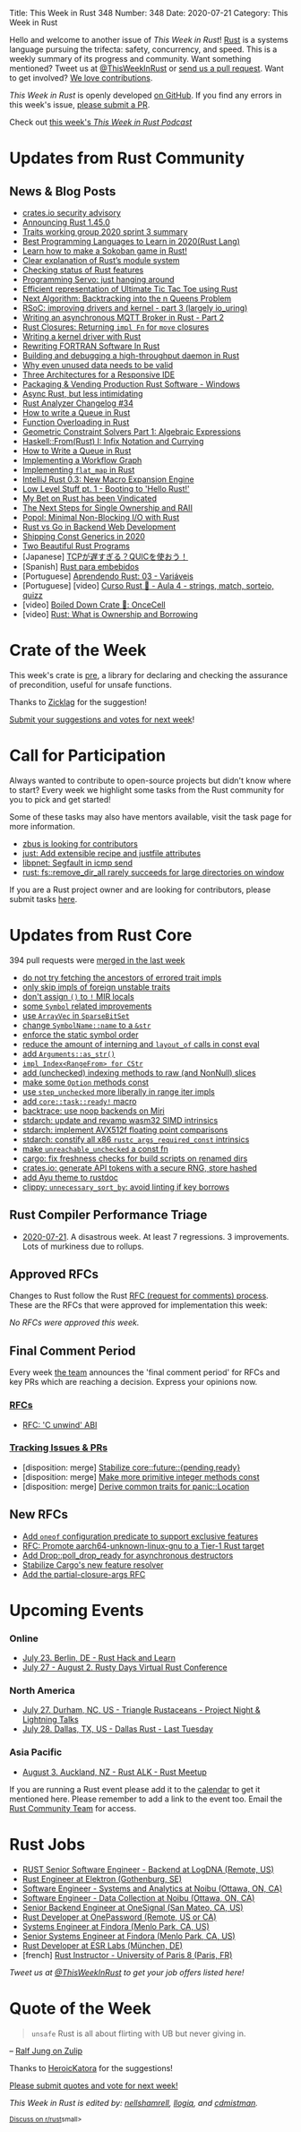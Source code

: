 Title: This Week in Rust 348
Number: 348
Date: 2020-07-21
Category: This Week in Rust

Hello and welcome to another issue of *This Week in Rust*!
[Rust](http://rust-lang.org) is a systems language pursuing the trifecta: safety, concurrency, and speed.
This is a weekly summary of its progress and community.
Want something mentioned? Tweet us at [@ThisWeekInRust](https://twitter.com/ThisWeekInRust) or [send us a pull request](https://github.com/cmr/this-week-in-rust).
Want to get involved? [We love contributions](https://github.com/rust-lang/rust/blob/master/CONTRIBUTING.md).

*This Week in Rust* is openly developed [on GitHub](https://github.com/cmr/this-week-in-rust).
If you find any errors in this week's issue, [please submit a PR](https://github.com/cmr/this-week-in-rust/pulls).

Check out [this week's *This Week in Rust Podcast*](https://rustacean-station.org/episode/023-twir-348/)

# Updates from Rust Community

## News & Blog Posts

* [crates.io security advisory](https://blog.rust-lang.org/2020/07/14/crates-io-security-advisory.html)
* [Announcing Rust 1.45.0](https://blog.rust-lang.org/2020/07/16/Rust-1.45.0.html)
* [Traits working group 2020 sprint 3 summary](https://blog.rust-lang.org/inside-rust/2020/07/17/traits-sprint-3.html)
* [Best Programming Languages to Learn in 2020(Rust Lang)](https://frogtok.com/useful-and-best-programming-languages-to-learn-in-2020/)
* [Learn how to make a Sokoban game in Rust!](https://sokoban.iolivia.me/c01-00-intro.html)
* [Clear explanation of Rust’s module system](http://www.sheshbabu.com/posts/rust-module-system/)
* [Checking status of Rust features](https://notes.iveselov.info/programming/checking-status-of-rust-features)
* [Programming Servo: just hanging around](https://medium.com/programming-servo/programming-servo-just-hanging-around-d8f660c33df2?source=friends_link&sk=6efbf13743aec335bd11834c2df71783)
* [Efficient representation of Ultimate Tic Tac Toe using Rust](https://www.minimax.dev/docs/ultimate/efficient-representation/)
* [Next Algorithm: Backtracking into the n Queens Problem](https://rust.graystorm.com/2020/07/16/next-algorithm-backtracking-into-the-n-queens-problem/)
* [RSoC: improving drivers and kernel - part 3 (largely io_uring)](https://redox-os.org/news/io_uring-3/)
* [Writing an asynchronous MQTT Broker in Rust - Part 2](https://hassamuddin.com/blog/rust-mqtt/ping-pong/)
* [Rust Closures: Returning `impl Fn` for `move` closures](https://notes.iveselov.info/programming/rust-closures-combining-move-and-fn)
* [Writing a kernel driver with Rust](https://not-matthias.github.io/kernel-driver-with-rust/)
* [Rewriting FORTRAN Software In Rust](https://mckeogh.tech/post/shallow-water/)
* [Building and debugging a high-throughput daemon in Rust](https://brokenco.de/2020/07/15/high-throughput-in-rust.html)
* [Why even unused data needs to be valid](https://www.ralfj.de/blog/2020/07/15/unused-data.html)
* [Three Architectures for a Responsive IDE](https://rust-analyzer.github.io/blog/2020/07/20/three-architectures-for-responsive-ide.html)
* [Packaging & Vending Production Rust Software - Windows](https://ebbflow.io/blog/vending-win)
* [Async Rust, but less intimidating](https://dev.to/dotxlem/async-rust-but-less-intimidating-2c13)
* [Rust Analyzer Changelog #34](https://rust-analyzer.github.io/thisweek/2020/07/20/changelog-34.html)
* [How to write a Queue in Rust](https://dev.to/virtualkirill/how-to-write-a-queue-in-rust-12m9)
* [Function Overloading in Rust](https://medium.com/swlh/function-overloading-in-rust-d591aff64a03)
* [Geometric Constraint Solvers Part 1: Algebraic Expressions](http://adventures.michaelfbryan.com/posts/constraints-part-1-expressions/?utm_source=reddit&utm_medium=social&utm_campaign=constraint-solver-1-expression-trees)
* [Haskell::From(Rust) I: Infix Notation and Currying](https://seanchen1991.github.io/posts/haskell-from-rust-i/)
* [How to Write a Queue in Rust](https://dev.to/virtualkirill/how-to-write-a-queue-in-rust-12m9)
* [Implementing a Workflow Graph](https://milchdealer.github.io/2020/07/19/Implementing-a-workflow-graph.html)
* [Implementing `flat_map` in Rust](https://www.eltonpinto.me/blog/posts/implementing_flatmap_in_rust/)
* [IntelliJ Rust 0.3: New Macro Expansion Engine](https://blog.jetbrains.com/clion/2020/07/intellij-rust-0-3-new-macro-expansion-engine/)
* [Low Level Stuff pt. 1 - Booting to 'Hello Rust!'](https://micouy.github.io/posts/low-level-pt-1/)
* [My Bet on Rust has been Vindicated](https://nbsoftsolutions.com/blog/my-bet-on-rust-has-been-vindicated.html)
* [The Next Steps for Single Ownership and RAII](https://vale.dev/blog/raii-next-steps)
* [Popol: Minimal Non-Blocking I/O with Rust](https://cloudhead.io/popol/)
* [Rust vs Go in Backend Web Development](https://qvault.io/2020/07/17/rust-vs-go-in-backend-web-development/)
* [Shipping Const Generics in 2020](https://without.boats/blog/shipping-const-generics/)
* [Two Beautiful Rust Programs](https://matklad.github.io//2020/07/15/two-beautiful-programs.html)
* [Japanese] [TCPが遅すぎる？QUICを使おう！](https://medium.com/nttlabs/quic-with-rust-9cf9b44596ad)
* [Spanish] [Rust para embebidos](https://dev.to/iddar/rust-para-embebidos-4agn)
* [Portuguese] [Aprendendo Rust: 03 - Variáveis](https://dev.to/pehdepano/aprendendo-rust-03-variaveis-57a8)
* [Portuguese] [video] [Curso Rust 🦀 - Aula 4 - strings, match, sorteio, quizz](https://www.twitch.tv/videos/681897847)
* [video] [Boiled Down Crate 🦀: OnceCell](https://www.youtube.com/watch?v=YBG8QTO8fNI&feature=youtu.be)
* [video] [Rust: What is Ownership and Borrowing](https://www.youtube.com/watch?v=79phqVpE7cU)

# Crate of the Week

This week's crate is [pre](https://github.com/aticu/pre), a library for declaring and checking the assurance of precondition, useful for unsafe functions.

Thanks to [Zicklag](https://users.rust-lang.org/t/crate-of-the-week/2704/792) for the suggestion!

[Submit your suggestions and votes for next week][submit_crate]!

[submit_crate]: https://users.rust-lang.org/t/crate-of-the-week/2704

# Call for Participation

Always wanted to contribute to open-source projects but didn't know where to start?
Every week we highlight some tasks from the Rust community for you to pick and get started!

Some of these tasks may also have mentors available, visit the task page for more information.

* [zbus is looking for contributors](https://gitlab.freedesktop.org/zeenix/zbus/-/issues)
* [just: Add extensible recipe and justfile attributes](https://github.com/casey/just/issues/604)
* [libpnet: Segfault in icmp send](https://github.com/libpnet/libpnet/issues/449)
* [rust: fs::remove_dir_all rarely succeeds for large directories on window](https://github.com/rust-lang/rust/issues/29497)


If you are a Rust project owner and are looking for contributors, please submit tasks [here][guidelines].

[guidelines]: https://users.rust-lang.org/t/twir-call-for-participation/4821

# Updates from Rust Core

394 pull requests were [merged in the last week][merged]

[merged]: https://github.com/search?q=is%3Apr+org%3Arust-lang+is%3Amerged+merged%3A2020-07-13..2020-07-20

* [do not try fetching the ancestors of errored trait impls](https://github.com/rust-lang/rust/pull/74516)
* [only skip impls of foreign unstable traits](https://github.com/rust-lang/rust/pull/74534)
* [don't assign `()` to `!` MIR locals](https://github.com/rust-lang/rust/pull/74411)
* [some `Symbol` related improvements](https://github.com/rust-lang/rust/pull/74357)
* [use `ArrayVec` in `SparseBitSet`](https://github.com/rust-lang/rust/pull/74310)
* [change `SymbolName::name` to a `&str`](https://github.com/rust-lang/rust/pull/74214)
* [enforce the static symbol order](https://github.com/rust-lang/rust/pull/74203)
* [reduce the amount of interning and `layout_of` calls in const eval](https://github.com/rust-lang/rust/pull/74202)
* [add `Arguments::as_str()`](https://github.com/rust-lang/rust/pull/74056)
* [`impl Index<RangeFrom> for CStr`](https://github.com/rust-lang/rust/pull/74021)
* [add (unchecked) indexing methods to raw (and NonNull) slices](https://github.com/rust-lang/rust/pull/73986)
* [make some `Option` methods const](https://github.com/rust-lang/rust/pull/73930)
* [use `step_unchecked` more liberally in range iter impls](https://github.com/rust-lang/rust/pull/73490)
* [add `core::task::ready!` macro](https://github.com/rust-lang/rust/pull/70817)
* [backtrace: use noop backends on Miri](https://github.com/rust-lang/backtrace-rs/pull/360)
* [stdarch: update and revamp wasm32 SIMD intrinsics](https://github.com/rust-lang/stdarch/pull/874)
* [stdarch: implement AVX512f floating point comparisons](https://github.com/rust-lang/stdarch/pull/869)
* [stdarch: constify all x86 `rustc_args_required_const` intrinsics](https://github.com/rust-lang/stdarch/pull/876)
* [make `unreachable_unchecked` a const fn](https://github.com/rust-lang/rust/pull/74459)
* [cargo: fix freshness checks for build scripts on renamed dirs](https://github.com/rust-lang/cargo/pull/8497)
* [crates.io: generate API tokens with a secure RNG, store hashed](https://github.com/rust-lang/crates.io/pull/2637)
* [add Ayu theme to rustdoc](https://github.com/rust-lang/rust/pull/71237)
* [clippy: `unnecessary_sort_by`: avoid linting if key borrows](https://github.com/rust-lang/rust-clippy/pull/5756)

## Rust Compiler Performance Triage

* [2020-07-21](https://github.com/rust-lang/rustc-perf/blob/master/triage/2020-07-21.md).
  A disastrous week. At least 7 regressions. 3 improvements. Lots of murkiness due to rollups.

## Approved RFCs

Changes to Rust follow the Rust [RFC (request for comments) process](https://github.com/rust-lang/rfcs#rust-rfcs). These
are the RFCs that were approved for implementation this week:

*No RFCs were approved this week.*

## Final Comment Period

Every week [the team](https://www.rust-lang.org/team.html) announces the
'final comment period' for RFCs and key PRs which are reaching a
decision. Express your opinions now.

### [RFCs](https://github.com/rust-lang/rfcs/labels/final-comment-period)

* [RFC: 'C unwind' ABI](https://github.com/rust-lang/rfcs/pull/2945)

### [Tracking Issues & PRs](https://github.com/rust-lang/rust/labels/final-comment-period)

* [disposition: merge] [Stabilize core::future::{pending,ready}](https://github.com/rust-lang/rust/pull/74328)
* [disposition: merge] [Make more primitive integer methods const](https://github.com/rust-lang/rust/pull/73858)
* [disposition: merge] [Derive common traits for panic::Location](https://github.com/rust-lang/rust/pull/73583)

## New RFCs

* [Add `oneof` configuration predicate to support exclusive features](https://github.com/rust-lang/rfcs/pull/2962)
* [RFC: Promote aarch64-unknown-linux-gnu to a Tier-1 Rust target](https://github.com/rust-lang/rfcs/pull/2959)
* [Add Drop::poll_drop_ready for asynchronous destructors](https://github.com/rust-lang/rfcs/pull/2958)
* [Stabilize Cargo's new feature resolver](https://github.com/rust-lang/rfcs/pull/2957)
* [Add the partial-closure-args RFC](https://github.com/rust-lang/rfcs/pull/2956)

# Upcoming Events

### Online
* [July 23. Berlin, DE - Rust Hack and Learn](https://www.meetup.com/opentechschool-berlin/events/txcprrybckbfc/) 
* [July 27 - August 2. Rusty Days Virtual Rust Conference](https://rusty-days.org/)

### North America
* [July 27. Durham, NC, US - Triangle Rustaceans - Project Night & Lightning Talks](https://www.meetup.com/triangle-rustaceans/events/mfglwpybckbkc/)
* [July 28. Dallas, TX, US - Dallas Rust - Last Tuesday](https://www.meetup.com/Dallas-Rust/events/nppvrrybckblc/)

### Asia Pacific
* [August 3. Auckland, NZ - Rust ALK - Rust Meetup](https://www.meetup.com/rust-akl/events/266876693/)

If you are running a Rust event please add it to the [calendar] to get
it mentioned here. Please remember to add a link to the event too.
Email the [Rust Community Team][community] for access.

[calendar]: https://www.google.com/calendar/embed?src=apd9vmbc22egenmtu5l6c5jbfc%40group.calendar.google.com
[community]: mailto:community-team@rust-lang.org

# Rust Jobs

* [RUST Senior Software Engineer - Backend at LogDNA (Remote, US)](https://www.linkedin.com/jobs/cap/view/1922843992/?pathWildcard=1922843992&trk=mcm)
* [Rust Engineer at Elektron (Gothenburg, SE)](https://www.elektron.se/rust-engineer/)
* [Software Engineer - Systems and Analytics at Noibu (Ottawa, ON, CA)](https://www.indeedjobs.com/jobs/4261e5785229cb748d43?from=snippet)
* [Software Engineer - Data Collection at Noibu (Ottawa, ON, CA)](https://www.indeedjobs.com/jobs/99f93d6ff0f763d6c0c8?from=snippet)
* [Senior Backend Engineer at OneSignal (San Mateo, CA, US)](https://onesignal.com/careers/9a60a245-06d9-4e2a-82fb-da5e1e9d22d8)
* [Rust Developer at OnePassword (Remote, US or CA)](https://jobs.lever.co/1password/0623888f-0125-41b9-9902-eae8cfeae0c3)
* [Systems Engineer at Findora (Menlo Park, CA, US)](https://jobs.lever.co/findora/88502a0d-a86d-4cd2-b0b7-8625a107b02b)
* [Senior Systems Engineer at Findora (Menlo Park, CA, US)](https://jobs.lever.co/findora/e89e2e02-622c-41da-a14d-c12d854a25b5)
* [Rust Developer at ESR Labs (München, DE)](https://www.esrlabs.com/careers/position/?jobPostingId=7156225)
* [french] [Rust Instructor - University of Paris 8 (Paris, FR)](https://twitter.com/p4bl0/status/1283723397478973440)

*Tweet us at [@ThisWeekInRust](https://twitter.com/ThisWeekInRust) to get your job offers listed here!*

# Quote of the Week

> `unsafe` Rust is all about flirting with UB but never giving in.

– [Ralf Jung on Zulip](https://rust-lang.zulipchat.com/#narrow/stream/136281-t-lang.2Fwg-unsafe-code-guidelines/topic/Language.20UB.20vs.20library.20UB/near/204212193)

Thanks to [HeroicKatora](https://users.rust-lang.org/t/twir-quote-of-the-week/328/913) for the suggestions!

[Please submit quotes and vote for next week!](https://users.rust-lang.org/t/twir-quote-of-the-week/328)

*This Week in Rust is edited by: [nellshamrell](https://github.com/nellshamrell), [llogiq](https://github.com/llogiq), and [cdmistman](https://github.com/cdmistman).*

<small>[Discuss on r/rust](https://www.reddit.com/r/rust/comments/hvjf4i/this_week_in_rust_348/)small>
